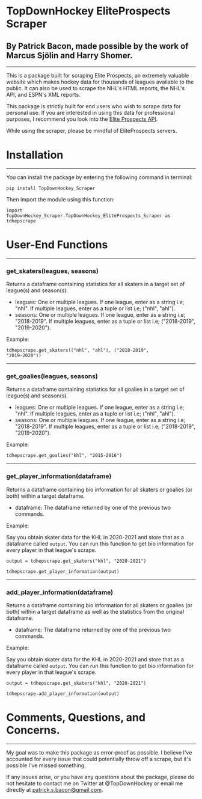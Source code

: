 # TopDownHockey EliteProspects Scraper

## By Patrick Bacon, made possible by the work of Marcus Sjölin and Harry Shomer.
---

This is a package built for scraping Elite Prospects, an extremely valuable website which makes hockey data for thousands of leagues available to the public. It can also be used to scrape the NHL's HTML reports, the NHL's API, and ESPN's XML reports.

This package is strictly built for end users who wish to scrape data for personal use. If you are interested in using this data for professional purposes, I recommend you look into the <a href="https://www.eliteprospects.com/api" >Elite Prospects API</a>.

While using the scraper, please be mindful of EliteProspects servers.

# Installation

---

You can install the package by entering the following command in terminal:

<code>pip install TopDownHockey_Scraper</code>

Then import the module using this function:

<code>import TopDownHockey_Scraper.TopDownHockey_EliteProspects_Scraper as tdhepscrape</code>

# User-End Functions

---

### get_skaters(leagues, seasons)

Returns a dataframe containing statistics for all skaters in a target set of league(s) and season(s). 

<ul>
    <li>leagues: One or multiple leagues. If one league, enter as a string i.e; "nhl". If multiple leagues, enter as a tuple or list i.e; ("nhl", "ahl").</li>
    <li>seasons: One or multiple leagues. If one league, enter as a string i.e; "2018-2019". If multiple leagues, enter as a tuple or list i.e; ("2018-2019", "2019-2020").</li>
    </ul>

Example:

<code>tdhepscrape.get_skaters(("nhl", "ahl"), ("2018-2019", "2019-2020"))</code>

---

### get_goalies(leagues, seasons)

Returns a dataframe containing statistics for all goalies in a target set of league(s) and season(s). 

<ul>
    <li>leagues: One or multiple leagues. If one league, enter as a string i.e; "nhl". If multiple leagues, enter as a tuple or list i.e; ("nhl", "ahl").</li>
    <li>seasons: One or multiple leagues. If one league, enter as a string i.e; "2018-2019". If multiple leagues, enter as a tuple or list i.e; ("2018-2019", "2019-2020").</li>
    </ul>

Example:

<code>tdhepscrape.get_goalies("khl", "2015-2016")</code>

---
    
### get_player_information(dataframe)

Returns a dataframe containing bio information for all skaters or goalies (or both) within a target dataframe. 

<ul>
    <li>dataframe: The dataframe returned by one of the previous two commands.</li>
    </ul>

Example:

Say you obtain skater data for the KHL in 2020-2021 and store that as a dataframe called <code>output</code>. You can run this function to get bio information for every player in that league's scrape.

<code>output = tdhepscrape.get_skaters("khl", "2020-2021")</code>

<code>tdhepscrape.get_player_information(output)</code>

---

### add_player_information(dataframe)

Returns a dataframe containing bio information for all skaters or goalies (or both) within a target dataframe as well as the statistics from the original dataframe. 

<ul>
    <li>dataframe: The dataframe returned by one of the previous two commands.</li>
    </ul>

Example:

Say you obtain skater data for the KHL in 2020-2021 and store that as a dataframe called <code>output</code>. You can run this function to get bio information for every player in that league's scrape.

<code>output = tdhepscrape.get_skaters("khl", "2020-2021")</code>

<code>tdhepscrape.add_player_information(output)</code>

# Comments, Questions, and Concerns.

---

My goal was to make this package as error-proof as possible. I believe I've accounted for every issue that could potentially throw off a scrape, but it's possible I've missed something.

If any issues arise, or you have any questions about the package, please do not hesitate to contact me on Twitter at @TopDownHockey or email me directly at patrick.s.bacon@gmail.com.  